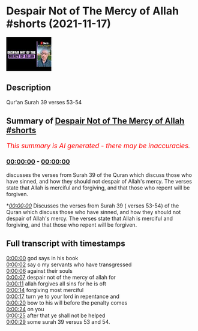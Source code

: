 # Despair Not of The Mercy of Allah #shorts (2021-11-17)

![alt Despair Not of The Mercy of Allah #shorts](fhrd0ZAoixo.jpg "Despair Not of The Mercy of Allah #shorts")

## Description

Qur'an Surah 39 verses 53-54

## Summary of [Despair Not of The Mercy of Allah #shorts](https://www.youtube.com/watch?v=fhrd0ZAoixo)


*<span style="color:red; font-size:125%">This summary is AI generated - there may be inaccuracies</span>. [](/)*

### [00:00:00](https://www.youtube.com/watch?v=fhrd0ZAoixo&t=0) - [00:00:00](https://www.youtube.com/watch?v=fhrd0ZAoixo&t=0)

 discusses the verses from Surah 39 of the Quran which discuss those who have sinned, and how they should not despair of Allah's mercy. The verses state that Allah is merciful and forgiving, and that those who repent will be forgiven.

**[00:00:00](https://www.youtube.com/watch?v=fhrd0ZAoixo&t=0)* Discusses the verses from Surah 39 ( verses 53-54) of the Quran which discuss those who have sinned, and how they should not despair of Allah's mercy. The verses state that Allah is merciful and forgiving, and that those who repent will be forgiven.

## Full transcript with timestamps

[0:00:00](https://youtu.be/fhrd0ZAoixo?t=0) god says in his book  
[0:00:02](https://youtu.be/fhrd0ZAoixo?t=2) say o my servants who have transgressed  
[0:00:06](https://youtu.be/fhrd0ZAoixo?t=6) against their souls  
[0:00:07](https://youtu.be/fhrd0ZAoixo?t=7) despair not of the mercy of allah for  
[0:00:11](https://youtu.be/fhrd0ZAoixo?t=11) allah forgives all sins for he is oft  
[0:00:14](https://youtu.be/fhrd0ZAoixo?t=14) forgiving most merciful  
[0:00:17](https://youtu.be/fhrd0ZAoixo?t=17) turn ye to your lord in repentance and  
[0:00:20](https://youtu.be/fhrd0ZAoixo?t=20) bow to his will before the penalty comes  
[0:00:24](https://youtu.be/fhrd0ZAoixo?t=24) on you  
[0:00:25](https://youtu.be/fhrd0ZAoixo?t=25) after that ye shall not be helped  
[0:00:29](https://youtu.be/fhrd0ZAoixo?t=29) some surah 39 versus 53 and 54.  
